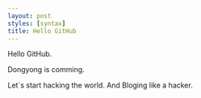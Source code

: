 ```yaml
---
layout: post
styles: [syntax]
title: Hello GitHub 
---
```

Hello GitHub.

Dongyong is comming.

Let`s start hacking the world.
And Bloging like a hacker.